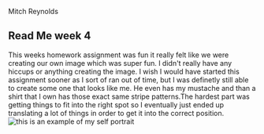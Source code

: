 
Mitch Reynolds

## Read Me week 4

This weeks homework assignment was fun it really felt like we were creating our own image which was super fun. I didn't really have any hiccups or anything creating the image. I wish I would have started this assignment sooner as I sort of ran out of time, but I was definetly still able to create some one that looks like me. He even has my mustache and than a shirt that I own has those exact same stripe patterns.The hardest part was getting things to fit into the right spot so I eventually just ended up translating a lot of things in order to get it into the correct position.
![this is an example of my self portrait](../imgs/Self_portrait.jpg)
